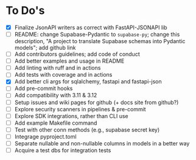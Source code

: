 # To Do's

- [x] Finalize JsonAPI writers as correct with FastAPI-JSONAPI lib
- [ ] README: change Supabase-Pydantic to `supabase-py`; change this description, "A project to translate Supabase schemas into Pydantic models"; add github link
- [ ] Add contributors guidelines; add code of conduct
- [ ] Add better examples and usage in README
- [ ] Add linting with ruff and in actions
- [ ] Add tests with coverage and in actions
- [x] Add better cli args for sqlalchemy, fastapi and fastapi-json
- [ ] Add pre-commit hooks
- [ ] Add compatibility with 3.11 & 3.12
- [ ] Setup issues and wiki pages for github (+ docs site from github?)
- [ ] Explore security scanners in pipelines & pre-commit
- [ ] Explore SDK integrations, rather than CLI use
- [ ] Add example Makefile command
- [ ] Test with other conn methods (e.g., supabase secret key)
- [ ] Integrage pyproject.toml
- [ ] Separate nullable and non-nullable columns in models in a better way
- [ ] Acquire a test dbs for integration tests